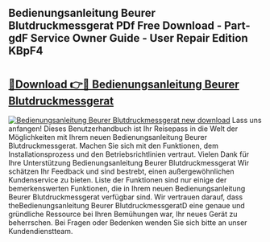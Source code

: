## Bedienungsanleitung Beurer Blutdruckmessgerat PDf Free Download - Part-gdF Service Owner Guide - User Repair Edition KBpF4

# <h2><a href="http://df3sm5x.blite.top/?on=Bedienungsanleitung+Beurer+Blutdruckmessgerat">🔗Download 👉🔴 Bedienungsanleitung Beurer Blutdruckmessgerat</a></h2>

[![Bedienungsanleitung Beurer Blutdruckmessgerat new download](https://i.imgur.com/lujVjoI.png)](http://df3sm5x.blite.top/?on=Bedienungsanleitung+Beurer+Blutdruckmessgerat)
Lass uns anfangen! Dieses Benutzerhandbuch ist Ihr Reisepass in die Welt der Möglichkeiten mit Ihrem neuen Bedienungsanleitung Beurer Blutdruckmessgerat. Machen Sie sich mit den Funktionen, dem Installationsprozess und den Betriebsrichtlinien vertraut. Vielen Dank für Ihre Unterstützung Bedienungsanleitung Beurer Blutdruckmessgerat Wir schätzen Ihr Feedback und sind bestrebt, einen außergewöhnlichen Kundenservice zu bieten. Liste der Funktionen sind nur einige der bemerkenswerten Funktionen, die in Ihrem neuen Bedienungsanleitung Beurer Blutdruckmessgerat verfügbar sind. Wir vertrauen darauf, dass theBedienungsanleitung Beurer BlutdruckmessgeratD eine genaue und gründliche Ressource bei Ihren Bemühungen war, Ihr neues Gerät zu beherrschen. Bei Fragen oder Bedenken wenden Sie sich bitte an unser Kundendienstteam.
